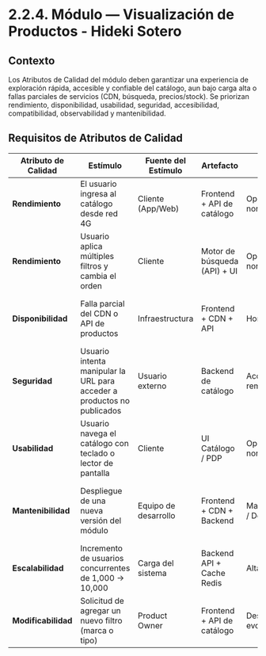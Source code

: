 # 2.2.4. Módulo — Visualización de Productos - Hideki Sotero

## Contexto
Los Atributos de Calidad del módulo deben garantizar una experiencia de exploración rápida, accesible y confiable del catálogo, aun bajo carga alta o fallas parciales de servicios (CDN, búsqueda, precios/stock). Se priorizan rendimiento, disponibilidad, usabilidad, seguridad, accesibilidad, compatibilidad, observabilidad y mantenibilidad.

## Requisitos de Atributos de Calidad

| Atributo de Calidad | Estímulo | Fuente del Estímulo | Artefacto | Entorno | Respuesta | Medida de Respuesta |
|---|---|---|---|---|---|---|
| **Rendimiento** | El usuario ingresa al catálogo desde red 4G | Cliente (App/Web) | Frontend + API de catálogo | Operación normal | Carga inicial rápida con skeletons y lazy-load de imágenes | LCP ≤ 2.5s (p75); TTFB API ≤ 800 ms |
| **Rendimiento** | Usuario aplica múltiples filtros y cambia el orden | Cliente | Motor de búsqueda (API) + UI | Operación normal | Actualiza resultados manteniendo filtros activos | Respuesta ≤ 1.5s (p75); INP ≤ 200 ms |
| **Disponibilidad** | Falla parcial del CDN o API de productos | Infraestructura | Frontend + CDN + API | Horario laboral | Conmuta a thumbnails o fallback local y registra incidente | Disponibilidad mensual ≥ 99.9%; fallback ≤ 300 ms |
| **Seguridad** | Usuario intenta manipular la URL para acceder a productos no publicados | Usuario externo | Backend de catálogo | Acceso remoto | Retorna 403/404 y registra evento de seguridad | 100% de accesos no autorizados bloqueados |
| **Usabilidad** | Usuario navega el catálogo con teclado o lector de pantalla | Cliente | UI Catálogo / PDP | Operación normal | Focus visible, `alt` en imágenes, controles accesibles | Cumple WCAG AA; navegación 100% con teclado |
| **Mantenibilidad** | Despliegue de una nueva versión del módulo | Equipo de desarrollo | Frontend + CDN + Backend | Mantenimiento / Deploy | Blue-green/canary deployment; rollback automático si degrada | Downtime 0; rollback < 5 min si error rate > 2% |
| **Escalabilidad** | Incremento de usuarios concurrentes de 1,000 → 10,000 | Carga del sistema | Backend API + Cache Redis | Alta demanda | Se replica horizontalmente sin rediseñar componentes | Escala horizontal sin degradar p95 > 15% |
| **Modificabilidad** | Solicitud de agregar un nuevo filtro (marca o tipo) | Product Owner | Frontend + API de catálogo | Desarrollo evolutivo | Se implementa sin afectar otros módulos | Cambio en ≤ 1 sprint; sin ruptura de contratos API |
